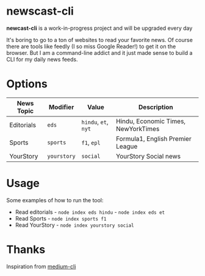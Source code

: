 # newscast-cli

**newcast-cli** is a work-in-progress project and will be upgraded every day

It's boring to go to a ton of websites to read your favorite news. Of course there are tools like feedly (I so miss Google Reader!) to get it on the browser.
But I am a command-line addict and it just made sense to build a CLI for my daily news feeds.

# Options

| News Topic | Modifier    | Value                | Description                         |
| ---------- | ----------- | -------------------- | ----------------------------------- |
| Editorials | `eds`       | `hindu`, `et`, `nyt` | Hindu, Economic Times, NewYorkTimes |
| Sports     | `sports`    | `f1`, `epl`          | Formula1, English Premier League    |
| YourStory  | `yourstory` | `social`             | YourStory Social news               |

# Usage

Some examples of how to run the tool:

- Read editorials - `node index eds hindu` - `node index eds et`
- Read Sports - `node index sports f1`
- Read YourStory - `node index yourstory social`

# Thanks

Inspiration from [medium-cli](https://github.com/djadmin/medium-cli)
